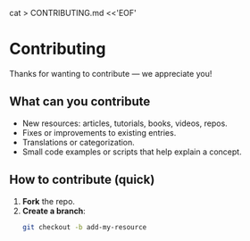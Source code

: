 cat > CONTRIBUTING.md <<'EOF'
# Contributing

Thanks for wanting to contribute — we appreciate you!

## What can you contribute
- New resources: articles, tutorials, books, videos, repos.
- Fixes or improvements to existing entries.
- Translations or categorization.
- Small code examples or scripts that help explain a concept.

## How to contribute (quick)
1. **Fork** the repo.
2. **Create a branch**:
   ```bash
   git checkout -b add-my-resource
